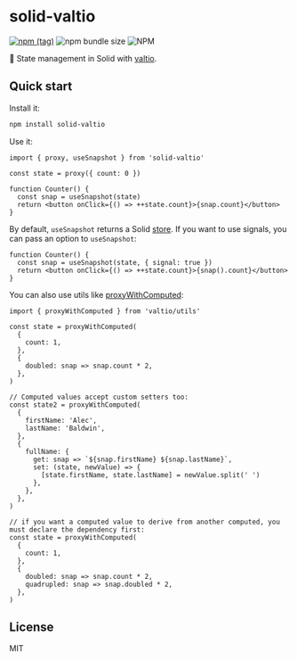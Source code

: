 # solid-valtio

[![npm (tag)](https://img.shields.io/npm/v/solid-valtio?style=flat&colorA=000000&colorB=000000)](https://www.npmjs.com/package/solid-valtio) ![npm bundle size](https://img.shields.io/bundlephobia/minzip/solid-valtio?style=flat&colorA=000000&colorB=000000) ![NPM](https://img.shields.io/npm/l/solid-valtio?style=flat&colorA=000000&colorB=000000)

💊 State management in Solid with [valtio](https://github.com/pmndrs/valtio).

## Quick start

Install it:

```bash
npm install solid-valtio
```

Use it:

```tsx
import { proxy, useSnapshot } from 'solid-valtio'

const state = proxy({ count: 0 })

function Counter() {
  const snap = useSnapshot(state)
  return <button onClick={() => ++state.count}>{snap.count}</button>
}
```

By default, `useSnapshot` returns a Solid [store](https://docs.solidjs.com/concepts/stores). If you want to use signals, you can pass an option to `useSnapshot`:

```tsx
function Counter() {
  const snap = useSnapshot(state, { signal: true })
  return <button onClick={() => ++state.count}>{snap().count}</button>
}
```

You can also use utils like [proxyWithComputed](https://github.com/pmndrs/valtio#proxywithcomputed-util):

```tsx
import { proxyWithComputed } from 'valtio/utils'

const state = proxyWithComputed(
  {
    count: 1,
  },
  {
    doubled: snap => snap.count * 2,
  },
)

// Computed values accept custom setters too:
const state2 = proxyWithComputed(
  {
    firstName: 'Alec',
    lastName: 'Baldwin',
  },
  {
    fullName: {
      get: snap => `${snap.firstName} ${snap.lastName}`,
      set: (state, newValue) => {
        [state.firstName, state.lastName] = newValue.split(' ')
      },
    },
  },
)

// if you want a computed value to derive from another computed, you must declare the dependency first:
const state = proxyWithComputed(
  {
    count: 1,
  },
  {
    doubled: snap => snap.count * 2,
    quadrupled: snap => snap.doubled * 2,
  },
)
```

## License

MIT
